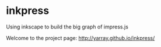 inkpress
========

Using inkscape to build the big graph of impress.js

Welcome to the project page: http://yarray.github.io/inkpress/
